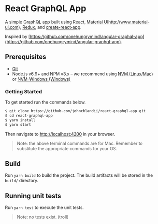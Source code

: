 # React GraphQL App

A simple GraphQL app built using React, [Material UI]()http://www.material-ui.com), [Redux](http://redux.js.org), and [create-react-app](http://github.com/facebookincubator/create-react-app).

Inspired by [https://github.com/onehungrymind/angular-graphql-app](https://github.com/onehungrymind/angular-graphql-app).

## Prerequisites
- [Git](https://git-scm.com/book/en/v2/Getting-Started-Installing-Git)
- Node.js v6.9+ and NPM v3.x – we recommend using [NVM (Linux/Mac)](https://github.com/creationix/nvm) or [NVM-Windows (Windows)](https://github.com/coreybutler/nvm-windows)

### Getting Started

To get started run the commands below.

```bash
$ git clone https://github.com/johncblandii/react-graphql-app.git
$ cd react-graphql-app
$ yarn install
$ yarn start
```

Then navigate to [http://localhost:4200](http://localhost:4200) in your browser.

> Note: the above terminal commands are for Mac. Remember to substitute the appropriate commands for your OS.

## Build

Run `yarn build` to build the project. The build artifacts will be stored in the `build/` directory.

## Running unit tests

Run `yarn test` to execute the unit tests.

> Note: no tests exist. (troll)
